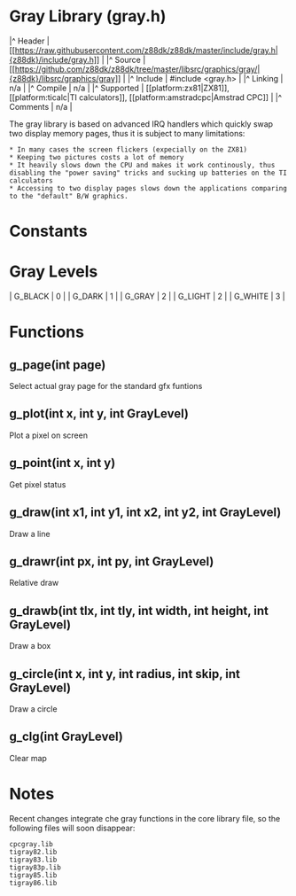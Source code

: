 # Gray Library (gray.h)



|^ Header     | [[https://raw.githubusercontent.com/z88dk/z88dk/master/include/gray.h|{z88dk}/include/gray.h]]      |
|^ Source     | [[https://github.com/z88dk/z88dk/tree/master/libsrc/graphics/gray/|{z88dk}/libsrc/graphics/gray]]   |
|^ Include    | #include <gray.h>                                                                                   |
|^ Linking    | n/a                                                                                                 |
|^ Compile    | n/a                                                                                                 |
|^ Supported  | [[platform:zx81|ZX81]], [[platform:ticalc|TI calculators]], [[platform:amstradcpc|Amstrad CPC]]     |
|^ Comments   | n/a                                                                                                 |


The gray library is based on advanced IRQ handlers which quickly swap two display memory pages, thus it is subject to many limitations:

    * In many cases the screen flickers (expecially on the ZX81)
    * Keeping two pictures costs a lot of memory 
    * It heavily slows down the CPU and makes it work continously, thus disabling the "power saving" tricks and sucking up batteries on the TI calculators
    * Accessing to two display pages slows down the applications comparing to the "default" B/W graphics.

# Constants

# Gray Levels

| G_BLACK | 0 |
| G_DARK  | 1 |
| G_GRAY  | 2 |
| G_LIGHT | 2 |
| G_WHITE | 3 |

# Functions


## g_page(int page)

Select actual gray page for the standard gfx funtions


## g_plot(int x, int y, int GrayLevel)

Plot a pixel on screen


## g_point(int x, int y)

Get pixel status


## g_draw(int x1, int y1, int x2, int y2, int GrayLevel)

Draw a line

## g_drawr(int px, int py, int GrayLevel)

Relative draw 

## g_drawb(int tlx, int tly, int width, int height, int GrayLevel)

Draw a box

## g_circle(int x, int y, int radius, int skip, int GrayLevel)

Draw a circle


## g_clg(int GrayLevel)

Clear map


# Notes

Recent changes integrate che gray functions in the core library file, so the following files will soon disappear:

    cpcgray.lib
    tigray82.lib
    tigray83.lib
    tigray83p.lib
    tigray85.lib
    tigray86.lib

